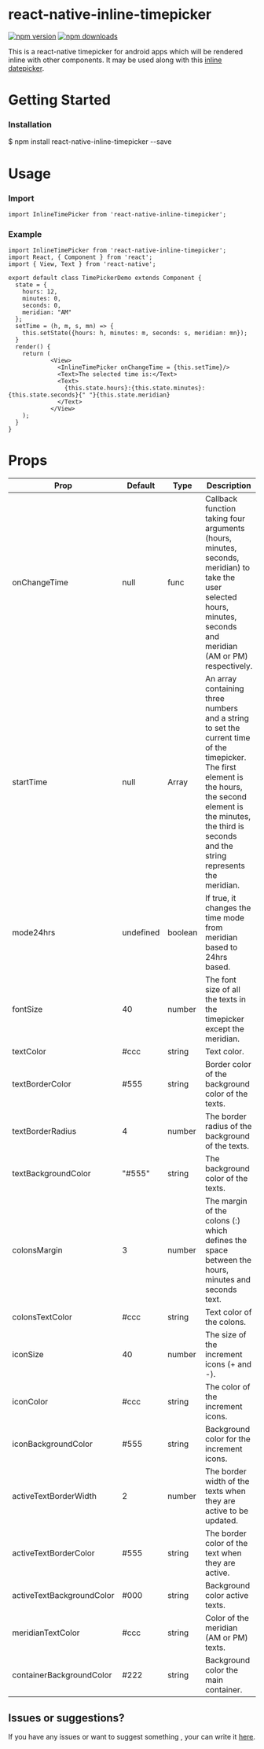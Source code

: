 # react-native-inline-timepicker

[![npm version](https://badge.fury.io/js/react-native-inline-timepicker.svg)](https://badge.fury.io/js/react-native-inline-timepicker)
[![npm downloads](https://img.shields.io/npm/dt/react-native-inline-timepicker.svg)](https://badge.fury.io/js/react-native-inline-timepicker)

This is a react-native timepicker for android apps which will be rendered inline with other components. It may be used along with this [inline datepicker](https://www.npmjs.com/package/react-native-inline-datepicker). 

# Getting Started

### Installation
$ npm install react-native-inline-timepicker --save

# Usage

### Import

```import InlineTimePicker from 'react-native-inline-timepicker';```

### Example

```
import InlineTimePicker from 'react-native-inline-timepicker';
import React, { Component } from 'react';
import { View, Text } from 'react-native';

export default class TimePickerDemo extends Component {
  state = {
    hours: 12,
    minutes: 0,
    seconds: 0,
    meridian: "AM"
  };
  setTime = (h, m, s, mn) => {
    this.setState({hours: h, minutes: m, seconds: s, meridian: mn});
  }
  render() {
    return (
            <View>
              <InlineTimePicker onChangeTime = {this.setTime}/>
              <Text>The selected time is:</Text>
              <Text>
                {this.state.hours}:{this.state.minutes}:{this.state.seconds}{" "}{this.state.meridian}
              </Text>    
            </View>
    );
  }
}
```
# Props 

Prop | Default | Type | Description
------------ | ------------- | ------------- | -------------
onChangeTime | null | func | Callback function taking four arguments (hours, minutes, seconds, meridian) to take the user selected hours, minutes, seconds and meridian (AM or PM) respectively.
startTime | null | Array | An array containing three numbers and a string to set the current time of the timepicker. The first element is the hours, the second element is the minutes, the third is seconds and the string represents the meridian. 
mode24hrs | undefined | boolean | If true, it changes the time mode from meridian based to 24hrs based.
fontSize | 40 | number | The font size of all the texts in the timepicker except the meridian.
textColor | #ccc | string | Text color.
textBorderColor | #555 | string | Border color of the background color of the texts.
textBorderRadius | 4 | number | The border radius of the background of the texts.
textBackgroundColor | "#555" | string | The background color of the texts.
colonsMargin | 3 | number | The margin of the colons (:) which defines the space between the hours, minutes and seconds text.
colonsTextColor | #ccc | string | Text color of the colons.
iconSize | 40 | number | The size of the increment icons (+ and -).
iconColor | #ccc | string | The color of the increment icons.
iconBackgroundColor | #555 |string | Background color for the increment icons.
activeTextBorderWidth | 2 | number | The border width of the texts when they are active to be updated.
activeTextBorderColor | #555 | string | The border color of the text when they are active.
activeTextBackgroundColor | #000 | string | Background color active texts.
meridianTextColor | #ccc | string | Color of the meridian (AM or PM) texts.
containerBackgroundColor | #222 | string | Background color the main container.

## Issues or suggestions?
If you have any issues or want to suggest something , your can write it [here](https://github.com/Asaye/react-native-inline-timepicker/issues).
